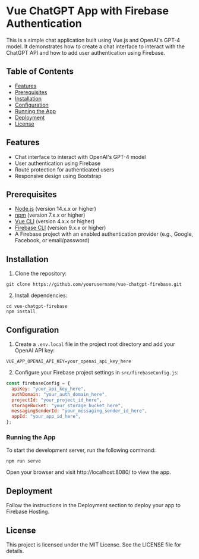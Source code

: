 # Vue ChatGPT App with Firebase Authentication

This is a simple chat application built using Vue.js and OpenAI's GPT-4 model. It demonstrates how to create a chat interface to interact with the ChatGPT API and how to add user authentication using Firebase.

## Table of Contents

- [Features](#features)
- [Prerequisites](#prerequisites)
- [Installation](#installation)
- [Configuration](#configuration)
- [Running the App](#running-the-app)
- [Deployment](#deployment)
- [License](#license)

## Features

- Chat interface to interact with OpenAI's GPT-4 model
- User authentication using Firebase
- Route protection for authenticated users
- Responsive design using Bootstrap

## Prerequisites

- [Node.js](https://nodejs.org/) (version 14.x.x or higher)
- [npm](https://www.npmjs.com/) (version 7.x.x or higher)
- [Vue CLI](https://cli.vuejs.org/) (version 4.x.x or higher)
- [Firebase CLI](https://firebase.google.com/docs/cli) (version 9.x.x or higher)
- A Firebase project with an enabled authentication provider (e.g., Google, Facebook, or email/password)

## Installation

1. Clone the repository:
```
git clone https://github.com/yourusername/vue-chatgpt-firebase.git
```

2. Install dependencies:
```
cd vue-chatgpt-firebase
npm install
```

## Configuration

1. Create a `.env.local` file in the project root directory and add your OpenAI API key:
```
VUE_APP_OPENAI_API_KEY=your_openai_api_key_here
```

2. Configure your Firebase project settings in `src/firebaseConfig.js`:
```javascript
const firebaseConfig = {
  apiKey: "your_api_key_here",
  authDomain: "your_auth_domain_here",
  projectId: "your_project_id_here",
  storageBucket: "your_storage_bucket_here",
  messagingSenderId: "your_messaging_sender_id_here",
  appId: "your_app_id_here",
};
```
### Running the App
To start the development server, run the following command:
```
npm run serve
```
Open your browser and visit http://localhost:8080/ to view the app.

## Deployment
Follow the instructions in the Deployment section to deploy your app to Firebase Hosting.

## License
This project is licensed under the MIT License. See the LICENSE file for details.
